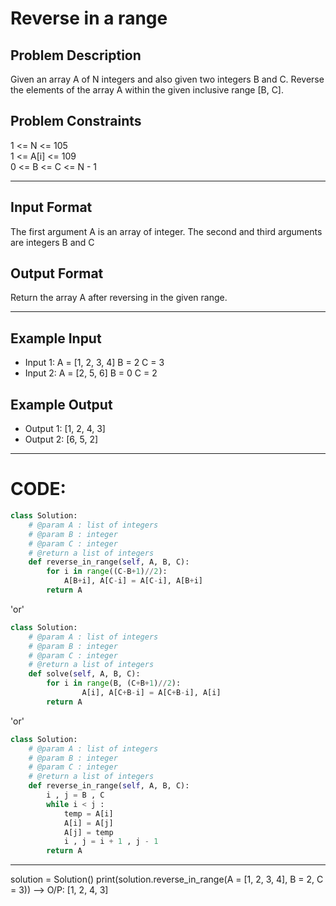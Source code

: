 # Reverse in a range

## Problem Description
Given an array A of N integers and also given two integers B and C. Reverse the elements of the array A within the given inclusive range [B, C].


## Problem Constraints
1 <= N <= 105 </br>
1 <= A[i] <= 109 </br>
0 <= B <= C <= N - 1

---

## Input Format
The first argument A is an array of integer.
The second and third arguments are integers B and C

## Output Format
Return the array A after reversing in the given range.

---

## Example Input
- Input 1:
A = [1, 2, 3, 4]
B = 2
C = 3
- Input 2:
A = [2, 5, 6]
B = 0
C = 2

## Example Output
- Output 1:
[1, 2, 4, 3]
- Output 2:
[6, 5, 2]

---

# CODE:

```python
class Solution:
    # @param A : list of integers
    # @param B : integer
    # @param C : integer
    # @return a list of integers
    def reverse_in_range(self, A, B, C):
        for i in range((C-B+1)//2):
            A[B+i], A[C-i] = A[C-i], A[B+i]
        return A
```
'or'

```python
class Solution:
    # @param A : list of integers
    # @param B : integer
    # @param C : integer
    # @return a list of integers
    def solve(self, A, B, C):
        for i in range(B, (C+B+1)//2):
                A[i], A[C+B-i] = A[C+B-i], A[i]
        return A
```
'or'

```python
class Solution:
    # @param A : list of integers
    # @param B : integer
    # @param C : integer
    # @return a list of integers
    def reverse_in_range(self, A, B, C):
        i , j = B , C
        while i < j :
            temp = A[i]
            A[i] = A[j]
            A[j] = temp
            i , j = i + 1 , j - 1
        return A
```

---

solution = Solution()
print(solution.reverse_in_range(A = [1, 2, 3, 4], B = 2, C = 3))  -->  O/P: [1, 2, 4, 3]
